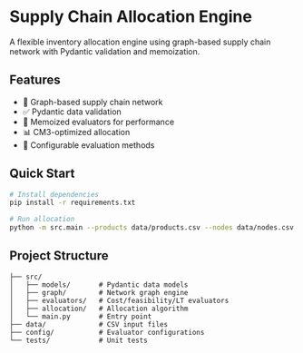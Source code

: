 # Supply Chain Allocation Engine

A flexible inventory allocation engine using graph-based supply chain network with Pydantic validation and memoization.

## Features
- 🔗 Graph-based supply chain network
- ✅ Pydantic data validation
- 🚀 Memoized evaluators for performance
- 📊 CM3-optimized allocation
- 🔧 Configurable evaluation methods

## Quick Start

```bash
# Install dependencies
pip install -r requirements.txt

# Run allocation
python -m src.main --products data/products.csv --nodes data/nodes.csv --edges data/node-node.csv
```

## Project Structure
```
├── src/
│   ├── models/       # Pydantic data models
│   ├── graph/        # Network graph engine
│   ├── evaluators/   # Cost/feasibility/LT evaluators
│   ├── allocation/   # Allocation algorithm
│   └── main.py       # Entry point
├── data/             # CSV input files
├── config/           # Evaluator configurations
└── tests/            # Unit tests
```